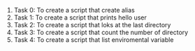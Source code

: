 1. Task 0: To create a script that create alias
2. Task 1: To create a script that prints hello user
3. Task 2: To create a script that loks at the last directory
4. Task 3: To  create a script that count the number of directory
5. Task 4: To create a script that list enviromental variable
